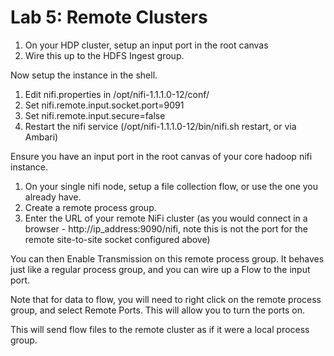 # Lab 5: Remote Clusters

1. On your HDP cluster, setup an input port in the root canvas
1. Wire this up to the HDFS Ingest group.

Now setup the instance in the shell.

1. Edit nifi.properties in /opt/nifi-1.1.1.0-12/conf/
1. Set nifi.remote.input.socket.port=9091
1. Set nifi.remote.input.secure=false
1. Restart the nifi service (/opt/nifi-1.1.1.0-12/bin/nifi.sh restart, or via Ambari)

Ensure you have an input port in the root canvas of your core hadoop nifi instance.

1. On your single nifi node, setup a file collection flow, or use the one you already have.
1. Create a remote process group.
1. Enter the URL of your remote NiFi cluster (as you would connect in a browser - http://ip_address:9090/nifi, note this is not the port for the remote site-to-site socket configured above)

You can then Enable Transmission on this remote process group. It behaves just like a regular process group, and you can wire up a Flow to the input port.

Note that for data to flow, you will need to right click on the remote process group, and select Remote Ports. This will allow you to turn the ports on.  

This will send flow files to the remote cluster as if it were a local process group.
